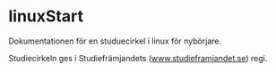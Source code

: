 # linuxStart


Dokumentationen för en studuecirkel i linux för nybörjare. 

Studiecirkeln ges i Studiefrämjandets (www.studieframjandet.se) regi.
